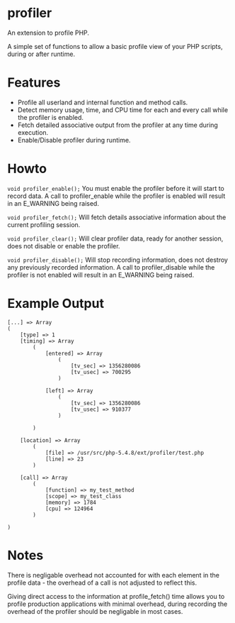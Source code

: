 profiler
========

An extension to profile PHP.

A simple set of functions to allow a basic profile view of your PHP scripts, during or after runtime.

Features
========

* Profile all userland and internal function and method calls.
* Detect memory usage, time, and CPU time for each and every call while the profiler is enabled.
* Fetch detailed associative output from the profiler at any time during execution.
* Enable/Disable profiler during runtime.

Howto
=====

```void profiler_enable();```
You must enable the profiler before it will start to record data. A call to profiler_enable while the profiler is enabled will result in an E_WARNING being raised.

```void profiler_fetch();```
Will fetch details associative information about the current profiling session.

```void profiler_clear();```
Will clear profiler data, ready for another session, does not disable or enable the profiler.

```void profiler_disable();```
Will stop recording information, does not destroy any previously recorded information. A call to profiler_disable while the profiler is not enabled will result in an E_WARNING being raised.

Example Output
==============

```
[...] => Array
(
    [type] => 1
    [timing] => Array
        (
            [entered] => Array
                (
                    [tv_sec] => 1356280086
                    [tv_usec] => 700295
                )

            [left] => Array
                (
                    [tv_sec] => 1356280086
                    [tv_usec] => 910377
                )

        )

    [location] => Array
        (
            [file] => /usr/src/php-5.4.8/ext/profiler/test.php
            [line] => 23
        )

    [call] => Array
        (
            [function] => my_test_method
            [scope] => my_test_class
            [memory] => 1784
			[cpu] => 124964
        )

)
```

Notes
=====
There is negligable overhead not accounted for with each element in the profile data - the overhead of a call is not adjusted to reflect this.

Giving direct access to the information at profile_fetch() time allows you to profile production applications with minimal overhead, during recording the overhead of the profiler should be negligable in most cases.
